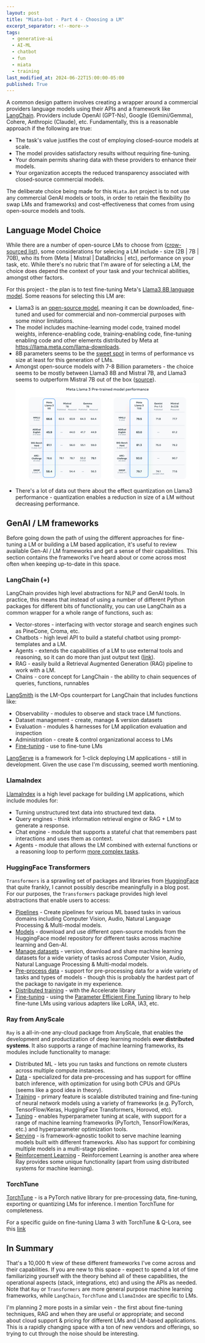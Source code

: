 ```yaml
---
layout: post
title: "Miata-bot - Part 4 - Choosing a LM"
excerpt_separator: <!--more-->
tags:
  - generative-ai
  - AI-ML
  - chatbot
  - fun
  - miata
  - training
last_modified_at: 2024-06-22T15:00:00-05:00
published: True
---
```


A common design pattern involves creating a wrapper around a commercial providers language models using their APIs and a framework like [LangChain](https://python.langchain.com/v0.2/docs/introduction/). Providers include OpenAI (GPT-Ns), Google (Gemini/Gemma), Cohere, Anthropic (Claude), etc. Fundamentally, this is a reasonable approach if the following are true:

- The task's value justifies the cost of employing closed-source models at scale.
- The model provides satisfactory results without requiring fine-tuning.
- Your domain permits sharing data with these providers to enhance their models.
- Your organization accepts the reduced transparency associated with closed-source commercial models.

The deliberate choice being made for this `Miata.Bot` project is to not use any commercial GenAI models or tools, in order to retain the flexibility (to swap LMs and frameworks) and cost-effectiveness that comes from using open-source models and tools.

<!--more-->

## Language Model Choice

While there are a number of open-source LMs to choose from ([crow-sourced list](https://github.com/Hannibal046/Awesome-LLM?tab=readme-ov-file#open-llm)), some considerations for selecing a LM include - size (2B | 7B | 70B), who its from (Meta | Mistral | DataBricks | etc), performance on your task, etc. While there's no rubric that I'm aware of for selecting a LM, the choice does depend the context of your task and your technical abilities, amongst other factors.

For this project - the plan is to test fine-tuning Meta's [Llama3 8B language model](https://ai.meta.com/blog/meta-llama-3/). Some reasons for selecting this LM are:
- Llama3 is an [open-source model](https://llama.meta.com/llama3/license/), meaning it can be downloaded, fine-tuned and used for commercial and non-commercial purposes with some minor limitations.
- The model includes machine-learning model code, trained model weights, inference-enabling code, training-enabling code, fine-tuning enabling code and other elements distributed by Meta at https://llama.meta.com/llama-downloads.
- 8B parameters seems to be the [sweet spot](https://www.harmdevries.com/post/model-size-vs-compute-overhead/) in terms of performance vs size at least for this generation of LMs.
- Amongst open-source models with 7-8 Billion parameters - the choice seems to be mostly between Llama3 8B and Mistral 7B, and Llama3 seems to outperform Mistral 7B out of the box ([source](https://ai.meta.com/blog/meta-llama-3/)).
![alt text](/assets/img/miata-bot-2.png)
- There's a lot of data out there about the effect quantization on Llama3 performance - quantization enables a reduction in size of a LM without decreasing performance.

## GenAI / LM frameworks

Before going down the path of using the different approaches for fine-tuning a LM or building a LM based application, it's useful to review available Gen-AI / LM frameworks and get a sense of their capabilities. This section contains the frameworks I've heard about or come across most often when keeping up-to-date in this space.   

### LangChain (+)

LangChain provides high level abstractions for NLP and GenAI tools. In practice, this means that instead of using a number of different Python packages for different bits of functionality, you can use LangChain as a common wrapper for a whole range of functions, such as:
- Vector-stores - interfacing with vector storage and search engines such as PineCone, Croma, etc.
- Chatbots - high level API to build a stateful chatbot using prompt-templates and a LM.
- Agents - extends the capabilities of a LM to use external tools and reasoning, so it can do more than just output text ([link](https://python.langchain.com/v0.2/docs/tutorials/agents/)).
- RAG - easily build a Retrieval Augmented Generation (RAG) pipeline to work with a LM.
- Chains - core concept for LangChain - the ability to chain sequences of queries, functions, runnables

[LangSmith](https://docs.smith.langchain.com/how_to_guides) is the LM-Ops counterpart for LangChain that includes functions like:
- Observability - modules to observe and stack trace LM functions.
- Dataset management - create, manage & version datasets
- Evaluation - modules & harnesses for LM application evaluation and inspection
- Administration - create & control organizational access to LMs
- [Fine-tuning](https://blog.langchain.dev/using-langsmith-to-support-fine-tuning-of-open-source-llms/) - use to fine-tune LMs

[LangServe](https://python.langchain.com/v0.2/docs/langserve/) is a framework for 1-click deploying LM applications - still in development. Given the use case I'm discussing, seemed worth mentioning.

### LlamaIndex

[LlamaIndex](https://docs.llamaindex.ai/en/stable/) is a high level package for building LM applications, which include modules for:
- Turning unstructured text data into structured text data.
- Query engines - think information retrieval engine or RAG + LM to generate a response.
- Chat engine - module that supports a stateful chat that remembers past interactions and uses them as context.
- Agents - module that allows the LM combined with external functions or a reasoning loop to perform [more complex tasks](https://medium.com/llamaindex-blog/data-agents-eed797d7972f). 

### HuggingFace Transformers

`Transformers` is a sprawling set of packages and libraries from [HuggingFace](https://huggingface.co/docs/transformers/index) that quite frankly, I cannot possibly describe meaningfully in a blog post. For our purposes, the `Transformers` package provides high level abstractions that enable users to access:

- [Pipelines](https://huggingface.co/docs/transformers/en/main_classes/pipelines) - Create pipelines for various ML based tasks in various domains including Computer Vision, Audio, Natural Language Processing & Multi-modal models.
- [Models](https://huggingface.co/models) - download and use different open-source models from the HuggingFace model repository for different tasks across machine learning and Gen-AI.
- [Manage datasets](https://huggingface.co/datasets) - version, download and share machine learning datasets for a wide variety of tasks across Computer Vision, Audio, Natural Language Processing & Multi-modal models.
- [Pre-process data](https://huggingface.co/docs/transformers/preprocessing) - support for pre-processing data for a wide variety of tasks and types of models - though this is probably the hardest part of the package to navigate in my experience.
- [Distributed training](https://huggingface.co/docs/transformers/accelerate) - with the Accelerate library
- [Fine-tuning](https://huggingface.co/docs/transformers/peft) - using the [Parameter Efficient Fine Tuning](https://github.com/huggingface/peft) library to help fine-tune LMs using various adapters like LoRA, IA3, etc.

### Ray from AnyScale

`Ray` is a all-in-one any-cloud package from AnyScale, that enables the development and productization of deep learning models **over distributed systems**. It also supports a range of machine learning frameworks, its modules include functionality to manage:
- Distributed ML - lets you run tasks and functions on remote clusters across multiple compute instances.
- [Data](https://docs.ray.io/en/latest/data/data.html) - specialized for data pre-processing and has support for offline batch inference, with optimization for using both CPUs and GPUs (seems like a good idea in theory).
- [Training](https://docs.ray.io/en/latest/train/train.html) - primary feature is scalable distributed training and fine-tuning of neural network models using a variety of frameworks (e.g. PyTorch, TensorFlow/Keras, HuggingFace Transformers, Horovod, etc).
- [Tuning](https://docs.ray.io/en/latest/tune/index.html) - enables hyperparameter tuning at scale, with support for a range of machine learning frameworks (PyTortch, TensorFlow/Keras, etc.) and hyperparameter optimization tools.
- [Serving](https://docs.ray.io/en/latest/serve/index.html) - is framework-agnostic toolkit to serve machine learning models built with different frameworks. Also has support for combining multiple models in a multi-stage pipeline. 
- [Reinforcement Learning](https://docs.ray.io/en/latest/rllib/index.html) - Reinforcement Learning is another area where Ray provides some unique functionality (apart from using distributed systems for machine learning).

### TorchTune

[TorchTune](https://pytorch.org/torchtune/stable/index.html) - is a PyTorch native library for pre-processing data, fine-tuning, exporting or quantizing LMs for inference. I mention TorchTune for completeness.

For a specific guide on fine-tuning Llama 3 with TorchTune & Q-Lora, see this [link](https://www.philschmid.de/fsdp-qlora-llama3)

## In Summary

That's a 10,000 ft view of these different frameworks I've come across and their capabilities. If you are new to this space - expect to spend a lot of time familiarizing yourself with the theory behind all of these capabilities, the operational aspects (stack, integrations, etc) and using the APIs as needed. Note that `Ray` or `Transformers` are more general purpose machine learning frameworks, while `LangChain`, `TorchTune` and `LlamaIndex` are specific to LMs.

I'm planning 2 more posts in a similar vein - the first about fine-tuning techniques, RAG and when they are useful or appropriate; and second about cloud support & pricing for different LMs and LM-based applications. This is a rapidly changing space with a ton of new vendors and offerings, so trying to cut through the noise should be interesting.
